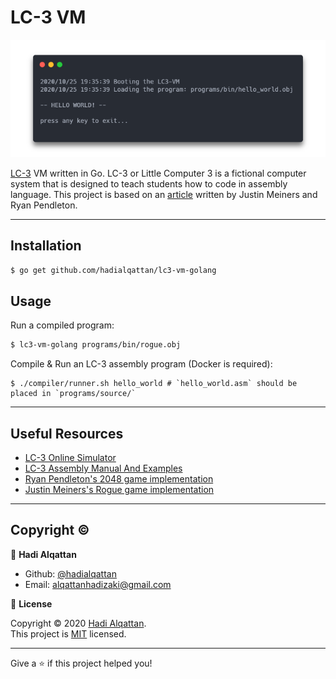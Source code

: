 # LC-3 VM

![LC-3 VM by Hadi Alqattan](docs/carbon-lc3-vm.png)

[LC-3](https://en.wikipedia.org/wiki/LC-3) VM written in Go. LC-3 or Little Computer 3 is
a fictional computer system that is designed to teach students how to code in assembly language.
This project is based on an [article](https://justinmeiners.github.io/lc3-vm/) written by Justin Meiners and Ryan Pendleton.

---
## Installation

```bash
$ go get github.com/hadialqattan/lc3-vm-golang
```

## Usage

Run a compiled program:
```bash
$ lc3-vm-golang programs/bin/rogue.obj
```

Compile & Run an LC-3 assembly program (Docker is required):
```
$ ./compiler/runner.sh hello_world # `hello_world.asm` should be placed in `programs/source/`
```

---
## Useful Resources

* [LC-3 Online Simulator](https://wchargin.github.io/lc3web/)
* [LC-3 Assembly Manual And Examples](http://people.cs.georgetown.edu/~squier/Teaching/HardwareFundamentals/LC3-trunk/docs/LC3-AssemblyManualAndExamples.pdf)
* [Ryan Pendleton's 2048 game implementation](https://github.com/rpendleton/lc3-2048)
* [Justin Meiners's Rogue game implementation](https://github.com/justinmeiners/lc3-rogue)

---
## Copyright ©

👤 **Hadi Alqattan**

* Github: [@hadialqattan](https://github.com/hadialqattan)
* Email: [alqattanhadizaki@gmail.com](<mailto:alqattanhadizaki@gmail.com>)

📝 **License**

Copyright © 2020 [Hadi Alqattan](https://github.com/hadialqattan).<br />
This project is [MIT](LICENSE) licensed.

---
Give a ⭐️ if this project helped you!
